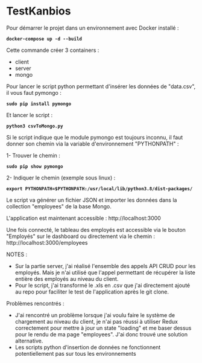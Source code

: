 # TestKanbios

Pour démarrer le projet dans un environnement avec Docker installé :

**`docker-compose up -d --build`**

Cette commande créer 3 containers :

- client
- server
- mongo

Pour lancer le script python permettant d'insérer les données de "data.csv", il vous faut pymongo :

**`sudo pip install pymongo`**

Et lancer le script : 

**`python3 csvToMongo.py`**

Si le script indique que le module pymongo est toujours inconnu, il faut donner son chemin via la variable d'environnement "PYTHONPATH" :

1- Trouver le chemin :

**`sudo pip show pymongo`**

2- Indiquer le chemin (exemple sous linux) :

**`export PYTHONPATH=$PYTHONPATH:/usr/local/lib/python3.8/dist-packages/`**

Le script va générer un fichier JSON et importer les données dans la collection "employees" de la base Mongo.

L'application est maintenant accessible : http://localhost:3000

Une fois connecté, le tableau des employés est accessible via le bouton "Employés" sur le dashboard ou directement via le chemin : http://localhost:3000/employees

NOTES : 
- Sur la partie server, j'ai réalisé l'ensemble des appels API CRUD pour les employés. Mais je n'ai utilisé que l'appel permettant de récupérer la liste entière des employés au niveau du client.
- Pour le script, j'ai transformé le .xls en .csv que j'ai directement ajouté au repo pour faciliter le test de l'application après le git clone. 

Problèmes rencontrés :
- J'ai rencontré un problème lorsque j'ai voulu faire le système de chargement au niveau du client, je n'ai pas réussi à utiliser Redux correctement pour mettre à jour un state "loading" et me baser dessus pour le rendu de ma page "employees". J'ai donc trouvé une solution alternative.
- Les scripts python d'insertion de données ne fonctionnent potentiellement pas sur tous les environnements
